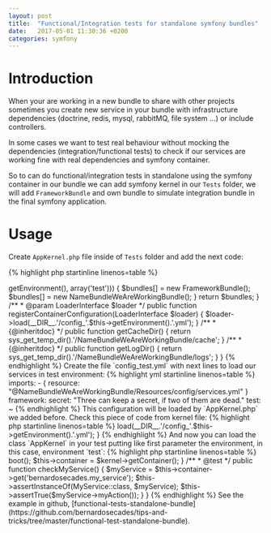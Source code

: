```yaml
---
layout: post
title:  "Functional/Integration tests for standalone symfony bundles"
date:   2017-05-01 11:30:36 +0200
categories: symfony
---
```


# Introduction

When your are working in a new bundle to share with other projects sometimes
you create new service in your bundle with infrastructure dependencies (doctrine, redis, mysql, rabbitMQ, file system ...) or
include controllers.

In some cases we want to test real behaviour without mocking the dependencies (integration/functional tests) to check if our
services are working fine with real dependencies and symfony container.

So to can do functional/integration tests in standalone using the symfony container in our bundle we can add symfony kernel
in our `Tests` folder, we will add `FrameworkBundle` and own bundle to simulate integration bundle in the final symfony application.

# Usage

Create `AppKernel.php` file inside of `Tests` folder and add the next code:

{% highlight php startinline linenos=table %}
<?php

namespace Tests;

use BernardoSecades\FunctionalTestBundle\FunctionalTestBundle;
use Symfony\Bundle\FrameworkBundle\FrameworkBundle;
use Symfony\Component\Config\Loader\LoaderInterface;
use Symfony\Component\HttpKernel\Kernel;

class AppKernel extends Kernel
{
    /**
     * @return array
     */
    public function registerBundles()
    {
        $bundles = array();

        if (in_array($this->getEnvironment(), array('test'))) {
            $bundles[] = new FrameworkBundle();
            $bundles[] = new NameBundleWeAreWorkingBundle();
        }

        return $bundles;
    }

    /**
     * @param LoaderInterface $loader
     */
    public function registerContainerConfiguration(LoaderInterface $loader)
    {
        $loader->load(__DIR__.'/config_'.$this->getEnvironment().'.yml');

    }

    /**
     * {@inheritdoc}
     */
    public function getCacheDir()
    {
        return sys_get_temp_dir().'/NameBundleWeAreWorkingBundle/cache';
    }

    /**
     * {@inheritdoc}
     */
    public function getLogDir()
    {
        return sys_get_temp_dir().'/NameBundleWeAreWorkingBundle/logs';
    }
}
{% endhighlight %}

Create the file `config_test.yml` with next lines to load our services in test environment:

{% highlight yml startinline linenos=table %}

imports:
    - { resource: "@NameBundleWeAreWorkingBundle/Resources/config/services.yml" }

framework:
    secret: "Three can keep a secret, if two of them are dead."
    test: ~
{% endhighlight %}


This configuration will be loaded by `AppKernel.php` we added before. Check this piece of code from
kernel file:

{% highlight php startinline linenos=table %}
<?php

    // ...

    /**
     * @param LoaderInterface $loader
     */
    public function registerContainerConfiguration(LoaderInterface $loader)
    {
        $loader->load(__DIR__.'/config_'.$this->getEnvironment().'.yml');

    }

{% endhighlight %}

And now you can load the class `AppKernel` in your test putting like first parameter
the environment, in this case, environment `test`:

{% highlight php startinline linenos=table %}

<?php

namespace Tests\Functional;

use Tests\AppKernel;
use BernardoSecades\FunctionalTestBundle\Lib\MyService;
use Symfony\Bundle\FrameworkBundle\Test\KernelTestCase;
use Symfony\Component\DependencyInjection\ContainerInterface;

class MyTest extends KernelTestCase
{
    /** @var  ContainerInterface */
    protected $container;

    protected function setUp()
    {
        parent::setUp();

        $kernel = new AppKernel('test', true);
        $kernel->boot();
        $this->container = $kernel->getContainer();
    }

    /**
     * @test
     */
    public function checkMyService()
    {
        $myService = $this->container->get('bernardosecades.my_service');

        $this->assertInstanceOf(MyService::class, $myService);
        $this->assertTrue($myService->myAction());
    }
}

{% endhighlight %}

See the example in github, [functional-tests-standalone-bundle](https://github.com/bernardosecades/tips-and-tricks/tree/master/functional-test-standalone-bundle).
